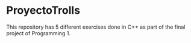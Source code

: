 # ProyectoTrolls
This repository has 5 different exercises done in C++ as part of the final project of Programming 1.
